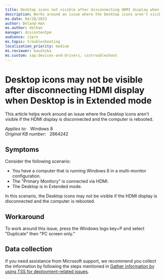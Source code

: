 ```yaml
---
title: Desktop icons not visible after disconnecting HDMI display when Desktop is in Extended mode
description: Works around an issue where the Desktop icons aren't visible if the HDMI display is disconnected and the computer is rebooted.
ms.date: 04/28/2023
author: Deland-Han
ms.author: delhan
manager: dcscontentpm
audience: itpro
ms.topic: troubleshooting
localization_priority: medium
ms.reviewer: kaushika
ms.custom: sap:devices-and-drivers, csstroubleshoot
---
```

# Desktop icons may not be visible after disconnecting HDMI display when Desktop is in Extended mode

This article helps work around an issue where the Desktop icons aren't visible if the HDMI display is disconnected and the computer is rebooted.

_Applies to:_ &nbsp; Windows 8  
_Original KB number:_ &nbsp; 2864242

## Symptoms

Consider the following scenario:

- You have a computer that is running Windows 8 in a multi-monitor configuration.
- The "Primary Monitory" is connected via HDMI.
- The Desktop is in Extended mode.

In this scenario, the Desktop icons may not be visible if the HDMI display is disconnected and the computer is rebooted.

## Workaround

To work around this issue, press the Windows logo key‌+P and select "Duplicate" then "PC screen only."

## Data collection

If you need assistance from Microsoft support, we recommend you collect the information by following the steps mentioned in [Gather information by using TSS for deployment-related issues](../windows-troubleshooters/gather-information-using-tss-deployment.md).
